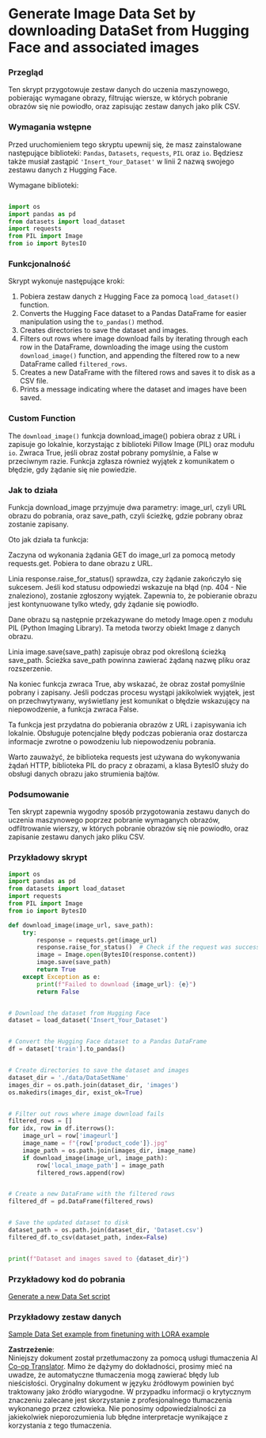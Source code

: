 <!--
CO_OP_TRANSLATOR_METADATA:
{
  "original_hash": "3cd0b727945d57998f1096763df56a84",
  "translation_date": "2025-05-09T20:24:09+00:00",
  "source_file": "md/03.FineTuning/CreatingSampleData.md",
  "language_code": "pl"
}
-->
# Generate Image Data Set by downloading DataSet from Hugging Face and associated images


### Przegląd

Ten skrypt przygotowuje zestaw danych do uczenia maszynowego, pobierając wymagane obrazy, filtrując wiersze, w których pobranie obrazów się nie powiodło, oraz zapisując zestaw danych jako plik CSV.

### Wymagania wstępne

Przed uruchomieniem tego skryptu upewnij się, że masz zainstalowane następujące biblioteki: `Pandas`, `Datasets`, `requests`, `PIL` oraz `io`. Będziesz także musiał zastąpić `'Insert_Your_Dataset'` w linii 2 nazwą swojego zestawu danych z Hugging Face.

Wymagane biblioteki:

```python

import os
import pandas as pd
from datasets import load_dataset
import requests
from PIL import Image
from io import BytesIO
```

### Funkcjonalność

Skrypt wykonuje następujące kroki:

1. Pobiera zestaw danych z Hugging Face za pomocą `load_dataset()` function.
2. Converts the Hugging Face dataset to a Pandas DataFrame for easier manipulation using the `to_pandas()` method.
3. Creates directories to save the dataset and images.
4. Filters out rows where image download fails by iterating through each row in the DataFrame, downloading the image using the custom `download_image()` function, and appending the filtered row to a new DataFrame called `filtered_rows`.
5. Creates a new DataFrame with the filtered rows and saves it to disk as a CSV file.
6. Prints a message indicating where the dataset and images have been saved.

### Custom Function

The `download_image()` funkcja download_image() pobiera obraz z URL i zapisuje go lokalnie, korzystając z biblioteki Pillow Image (PIL) oraz modułu `io`. Zwraca True, jeśli obraz został pobrany pomyślnie, a False w przeciwnym razie. Funkcja zgłasza również wyjątek z komunikatem o błędzie, gdy żądanie się nie powiedzie.

### Jak to działa

Funkcja download_image przyjmuje dwa parametry: image_url, czyli URL obrazu do pobrania, oraz save_path, czyli ścieżkę, gdzie pobrany obraz zostanie zapisany.

Oto jak działa ta funkcja:

Zaczyna od wykonania żądania GET do image_url za pomocą metody requests.get. Pobiera to dane obrazu z URL.

Linia response.raise_for_status() sprawdza, czy żądanie zakończyło się sukcesem. Jeśli kod statusu odpowiedzi wskazuje na błąd (np. 404 - Nie znaleziono), zostanie zgłoszony wyjątek. Zapewnia to, że pobieranie obrazu jest kontynuowane tylko wtedy, gdy żądanie się powiodło.

Dane obrazu są następnie przekazywane do metody Image.open z modułu PIL (Python Imaging Library). Ta metoda tworzy obiekt Image z danych obrazu.

Linia image.save(save_path) zapisuje obraz pod określoną ścieżką save_path. Ścieżka save_path powinna zawierać żądaną nazwę pliku oraz rozszerzenie.

Na koniec funkcja zwraca True, aby wskazać, że obraz został pomyślnie pobrany i zapisany. Jeśli podczas procesu wystąpi jakikolwiek wyjątek, jest on przechwytywany, wyświetlany jest komunikat o błędzie wskazujący na niepowodzenie, a funkcja zwraca False.

Ta funkcja jest przydatna do pobierania obrazów z URL i zapisywania ich lokalnie. Obsługuje potencjalne błędy podczas pobierania oraz dostarcza informacje zwrotne o powodzeniu lub niepowodzeniu pobrania.

Warto zauważyć, że biblioteka requests jest używana do wykonywania żądań HTTP, biblioteka PIL do pracy z obrazami, a klasa BytesIO służy do obsługi danych obrazu jako strumienia bajtów.



### Podsumowanie

Ten skrypt zapewnia wygodny sposób przygotowania zestawu danych do uczenia maszynowego poprzez pobranie wymaganych obrazów, odfiltrowanie wierszy, w których pobranie obrazów się nie powiodło, oraz zapisanie zestawu danych jako pliku CSV.

### Przykładowy skrypt

```python
import os
import pandas as pd
from datasets import load_dataset
import requests
from PIL import Image
from io import BytesIO

def download_image(image_url, save_path):
    try:
        response = requests.get(image_url)
        response.raise_for_status()  # Check if the request was successful
        image = Image.open(BytesIO(response.content))
        image.save(save_path)
        return True
    except Exception as e:
        print(f"Failed to download {image_url}: {e}")
        return False


# Download the dataset from Hugging Face
dataset = load_dataset('Insert_Your_Dataset')


# Convert the Hugging Face dataset to a Pandas DataFrame
df = dataset['train'].to_pandas()


# Create directories to save the dataset and images
dataset_dir = './data/DataSetName'
images_dir = os.path.join(dataset_dir, 'images')
os.makedirs(images_dir, exist_ok=True)


# Filter out rows where image download fails
filtered_rows = []
for idx, row in df.iterrows():
    image_url = row['imageurl']
    image_name = f"{row['product_code']}.jpg"
    image_path = os.path.join(images_dir, image_name)
    if download_image(image_url, image_path):
        row['local_image_path'] = image_path
        filtered_rows.append(row)


# Create a new DataFrame with the filtered rows
filtered_df = pd.DataFrame(filtered_rows)


# Save the updated dataset to disk
dataset_path = os.path.join(dataset_dir, 'Dataset.csv')
filtered_df.to_csv(dataset_path, index=False)


print(f"Dataset and images saved to {dataset_dir}")
```

### Przykładowy kod do pobrania 
[Generate a new Data Set script](../../../../code/04.Finetuning/generate_dataset.py)

### Przykładowy zestaw danych
[Sample Data Set example from finetuning with LORA example](../../../../code/04.Finetuning/olive-ort-example/dataset/dataset-classification.json)

**Zastrzeżenie**:  
Niniejszy dokument został przetłumaczony za pomocą usługi tłumaczenia AI [Co-op Translator](https://github.com/Azure/co-op-translator). Mimo że dążymy do dokładności, prosimy mieć na uwadze, że automatyczne tłumaczenia mogą zawierać błędy lub nieścisłości. Oryginalny dokument w języku źródłowym powinien być traktowany jako źródło wiarygodne. W przypadku informacji o krytycznym znaczeniu zalecane jest skorzystanie z profesjonalnego tłumaczenia wykonanego przez człowieka. Nie ponosimy odpowiedzialności za jakiekolwiek nieporozumienia lub błędne interpretacje wynikające z korzystania z tego tłumaczenia.